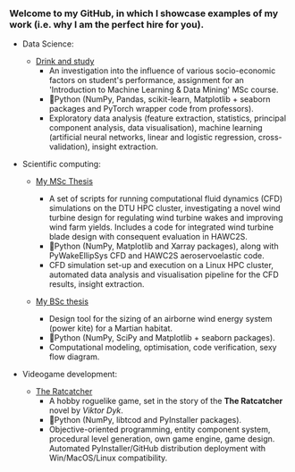 ### Welcome to my GitHub, in which I showcase examples of my work (i.e. why I am the perfect hire for you).

- Data Science:
  - [Drink and study](https://github.com/dsmordasov/drink_and_study)
    - An investigation into the influence of various socio-economic factors on student's performance, assignment for an 'Introduction to Machine Learning & Data Mining' MSc course.
    - :snake:Python (NumPy, Pandas, scikit-learn, Matplotlib + seaborn packages and PyTorch wrapper code from professors).
    - Exploratory data analysis (feature extraction, statistics, principal component analysis, data visualisation), machine learning (artificial neural networks, linear and logistic regression, cross-validation), insight extraction.

- Scientific computing:
  - [My MSc Thesis](https://github.com/dsmordasov/wake_diffusion_rotor)
    - A set of scripts for running computational fluid dynamics (CFD) simulations on the DTU HPC cluster, investigating a novel wind turbine design for regulating wind turbine wakes and improving wind farm yields. Includes a code for integrated wind turbine blade design with consequent evaluation in HAWC2S.
    - :snake:Python (NumPy, Matplotlib and Xarray packages), along with PyWakeEllipSys CFD and HAWC2S aeroservoelastic code.
    - CFD simulation set-up and execution on a Linux HPC cluster, automated data analysis and visualisation pipeline for the CFD results, insight extraction. 

  - [My BSc thesis](https://github.com/dsmordasov/ares_awesizer)
    - Design tool for the sizing of an airborne wind energy system (power kite) for a Martian habitat.
    - :snake:Python (NumPy, SciPy and Matplotlib + seaborn packages).
    - Computational modeling, optimisation, code verification, sexy flow diagram.
 
- Videogame development:
  - [The Ratcatcher](https://github.com/dsmordasov/dmitrijs_roguelike)
    - A hobby roguelike game, set in the story of the **The Ratcatcher** novel by _Viktor Dyk_.
    - :snake:Python (NumPy, libtcod and PyInstaller packages).
    - Objective-oriented programming, entity component system, procedural level generation, own game engine, game design. Automated PyInstaller/GitHub distribution deployment with Win/MacOS/Linux compatibility.

<!--
**dsmordasov/dsmordasov** is a ✨ _special_ ✨ repository because its `README.md` (this file) appears on your GitHub profile.

Here are some ideas to get you started:

- 🔭 I’m currently working on ...
- 🌱 I’m currently learning ...
- 👯 I’m looking to collaborate on ...
- 🤔 I’m looking for help with ...
- 💬 Ask me about ...
- 📫 How to reach me: ...
- 😄 Pronouns: ...
- ⚡ Fun fact: ...
-->
